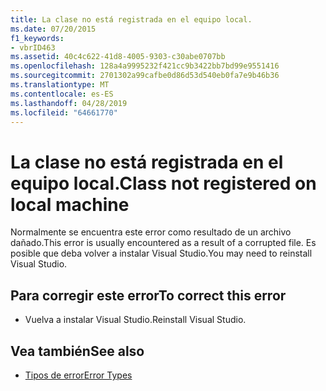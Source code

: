 ```yaml
---
title: La clase no está registrada en el equipo local.
ms.date: 07/20/2015
f1_keywords:
- vbrID463
ms.assetid: 40c4c622-41d8-4005-9303-c30abe0707bb
ms.openlocfilehash: 128a4a9995232f421cc9b3422bb7bd99e9551416
ms.sourcegitcommit: 2701302a99cafbe0d86d53d540eb0fa7e9b46b36
ms.translationtype: MT
ms.contentlocale: es-ES
ms.lasthandoff: 04/28/2019
ms.locfileid: "64661770"
---
```

# <a name="class-not-registered-on-local-machine"></a><span data-ttu-id="4f6ba-102">La clase no está registrada en el equipo local.</span><span class="sxs-lookup"><span data-stu-id="4f6ba-102">Class not registered on local machine</span></span>
<span data-ttu-id="4f6ba-103">Normalmente se encuentra este error como resultado de un archivo dañado.</span><span class="sxs-lookup"><span data-stu-id="4f6ba-103">This error is usually encountered as a result of a corrupted file.</span></span> <span data-ttu-id="4f6ba-104">Es posible que deba volver a instalar Visual Studio.</span><span class="sxs-lookup"><span data-stu-id="4f6ba-104">You may need to reinstall Visual Studio.</span></span>  
  
## <a name="to-correct-this-error"></a><span data-ttu-id="4f6ba-105">Para corregir este error</span><span class="sxs-lookup"><span data-stu-id="4f6ba-105">To correct this error</span></span>  
  
- <span data-ttu-id="4f6ba-106">Vuelva a instalar Visual Studio.</span><span class="sxs-lookup"><span data-stu-id="4f6ba-106">Reinstall Visual Studio.</span></span>  
  
## <a name="see-also"></a><span data-ttu-id="4f6ba-107">Vea también</span><span class="sxs-lookup"><span data-stu-id="4f6ba-107">See also</span></span>

- [<span data-ttu-id="4f6ba-108">Tipos de error</span><span class="sxs-lookup"><span data-stu-id="4f6ba-108">Error Types</span></span>](../../visual-basic/programming-guide/language-features/error-types.md)
